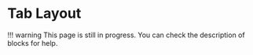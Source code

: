 # Tab Layout

!!! warning
    This page is still in progress. You can check the description of blocks for help.
